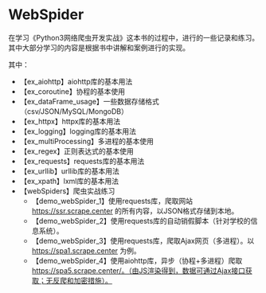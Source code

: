 # WebSpider

在学习《Python3网络爬虫开发实战》这本书的过程中，进行的一些记录和练习。
其中大部分学习的内容是根据书中讲解和案例进行的实现。

其中：
- 【ex_aiohttp】aiohttp库的基本用法
- 【ex_coroutine】协程的基本使用
- 【ex_dataFrame_usage】一些数据存储格式（csv/JSON/MySQL/MongoDB）
- 【ex_httpx】httpx库的基本用法
- 【ex_logging】logging库的基本用法
- 【ex_multiProcessing】多进程的基本使用
- 【ex_regex】正则表达式的基本使用
- 【ex_requests】requests库的基本用法
- 【ex_urllib】urllib库的基本用法
- 【ex_xpath】lxml库的基本用法
- 【webSpiders】爬虫实战练习
  - 【demo_webSpider_1】使用requests库，爬取网站 https://ssr.scrape.center 的所有内容，以JSON格式存储到本地。
  - 【demo_webSpider_2】使用requests库的自动销假脚本（针对学校的信息系统）。
  - 【demo_webSpider_3】使用requests库，爬取Ajax网页（多进程）。以 https://spa1.scrape.center 为例。
  - 【demo_webSpider_4】使用aiohttp库，异步（协程+多进程）爬取 https://spa5.scrape.center/。（由JS渲染得到，数据可通过Ajax接口获取；无反爬和加密措施）。
  

